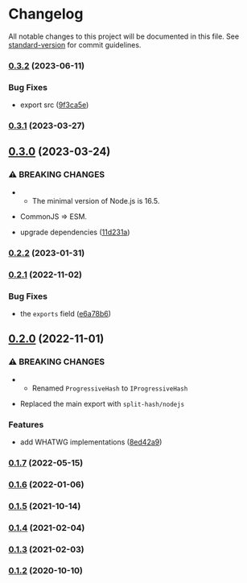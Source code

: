 # Changelog

All notable changes to this project will be documented in this file. See [standard-version](https://github.com/conventional-changelog/standard-version) for commit guidelines.

### [0.3.2](https://github.com/BlackGlory/split-hash/compare/v0.3.1...v0.3.2) (2023-06-11)


### Bug Fixes

* export src ([9f3ca5e](https://github.com/BlackGlory/split-hash/commit/9f3ca5eda37b24a3e210d8dced02fa5f9ef25fdc))

### [0.3.1](https://github.com/BlackGlory/split-hash/compare/v0.3.0...v0.3.1) (2023-03-27)

## [0.3.0](https://github.com/BlackGlory/split-hash/compare/v0.2.2...v0.3.0) (2023-03-24)


### ⚠ BREAKING CHANGES

* - The minimal version of Node.js is 16.5.
- CommonJS => ESM.

* upgrade dependencies ([11d231a](https://github.com/BlackGlory/split-hash/commit/11d231a9b07cd0e51bd134e975e68062e70a3927))

### [0.2.2](https://github.com/BlackGlory/split-hash/compare/v0.2.1...v0.2.2) (2023-01-31)

### [0.2.1](https://github.com/BlackGlory/split-hash/compare/v0.2.0...v0.2.1) (2022-11-02)


### Bug Fixes

* the `exports` field ([e6a78b6](https://github.com/BlackGlory/split-hash/commit/e6a78b63ac7cd3394641c28cdcafd32693a0cd85))

## [0.2.0](https://github.com/BlackGlory/split-hash/compare/v0.1.7...v0.2.0) (2022-11-01)


### ⚠ BREAKING CHANGES

* - Renamed `ProgressiveHash` to `IProgressiveHash`
- Replaced the main export with `split-hash/nodejs`

### Features

* add WHATWG implementations ([8ed42a9](https://github.com/BlackGlory/split-hash/commit/8ed42a9e3b36d76778039f29e31a6cddc6a9155c))

### [0.1.7](https://github.com/BlackGlory/split-hash/compare/v0.1.6...v0.1.7) (2022-05-15)

### [0.1.6](https://github.com/BlackGlory/split-hash/compare/v0.1.5...v0.1.6) (2022-01-06)

### [0.1.5](https://github.com/BlackGlory/split-hash/compare/v0.1.4...v0.1.5) (2021-10-14)

### [0.1.4](https://github.com/BlackGlory/split-hash/compare/v0.1.3...v0.1.4) (2021-02-04)

### [0.1.3](https://github.com/BlackGlory/split-hash/compare/v0.1.2...v0.1.3) (2021-02-03)

### [0.1.2](https://github.com/BlackGlory/split-hash/compare/v0.1.1...v0.1.2) (2020-10-10)
